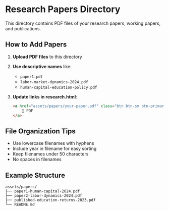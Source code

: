 # Research Papers Directory

This directory contains PDF files of your research papers, working papers, and publications.

## How to Add Papers

1. **Upload PDF files** to this directory
2. **Use descriptive names** like:
   - `paper1.pdf` 
   - `labor-market-dynamics-2024.pdf`
   - `human-capital-education-policy.pdf`

3. **Update links in research.html**:
   ```html
   <a href="assets/papers/your-paper.pdf" class="btn btn-sm btn-primary" target="_blank">
       📄 PDF
   </a>
   ```

## File Organization Tips

- Use lowercase filenames with hyphens
- Include year in filename for easy sorting
- Keep filenames under 50 characters
- No spaces in filenames

## Example Structure

```
assets/papers/
├── paper1-human-capital-2024.pdf
├── paper2-labor-dynamics-2024.pdf
├── published-education-returns-2023.pdf
└── README.md
``` 